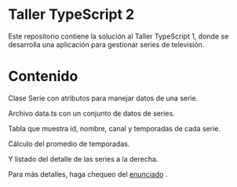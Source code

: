 # Taller TypeScript 2

Este repositorio contiene la solución al Taller TypeScript 1, donde se desarrolla una aplicación para gestionar series de televisión.

# Contenido

Clase Serie con atributos para manejar datos de una serie.

Archivo data.ts con un conjunto de datos de series.

Tabla que muestra id, nombre, canal y temporadas de cada serie.

Cálculo del promedio de temporadas.

Y listado del detalle de las series a la derecha.

Para más detalles, haga chequeo del [enunciado](TallerTS2_Enunciado.pdf)
.


